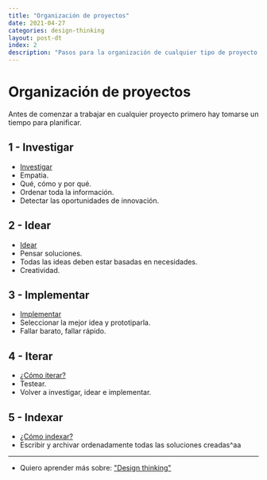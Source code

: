 ```yaml
---
title: "Organización de proyectos"
date: 2021-04-27
categories: design-thinking
layout: post-dt
index: 2
description: "Pasos para la organización de cualquier tipo de proyecto."
---
```


# Organización de proyectos

Antes de comenzar a trabajar en cualquier proyecto primero hay tomarse un tiempo para planificar.

## 1 - Investigar

- [Investigar](organizar-proyectos-1)
- Empatia.
- Qué, cómo y por qué.
- Ordenar toda la información.
- Detectar las oportunidades de innovación.

## 2 - Idear

- [Idear](organizar-proyectos-2)
- Pensar soluciones.
- Todas las ideas deben estar basadas en necesidades.
- Creatividad.

## 3 - Implementar

- [Implementar](organizar-proyectos-3)
- Seleccionar la mejor idea y prototiparla.
- Fallar barato, fallar rápido.

## 4 - Iterar

- [¿Cómo iterar?](organizar-proyectos-4)
- Testear.
- Volver a investigar, idear e implementar.


## 5 - Indexar

- [¿Cómo indexar?](organizar-proyectos-5)
- Escribir y archivar ordenadamente todas las soluciones creadas^aa

***

- Quiero aprender más sobre: ["Design thinking"](../00/design-thinking)
